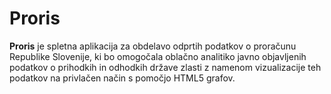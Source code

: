 Proris
======

**Proris** je spletna aplikacija za obdelavo odprtih podatkov o proračunu Republike Slovenije, ki bo omogočala oblačno analitiko javno objavljenih podatkov o prihodkih in odhodkih države zlasti z namenom vizualizacije teh podatkov na privlačen način s pomočjo HTML5 grafov.